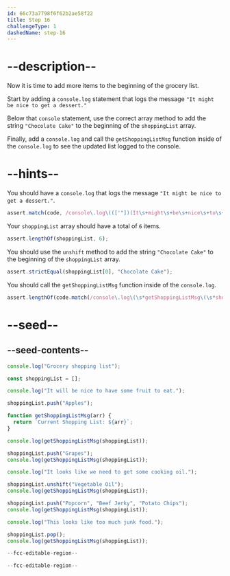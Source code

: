 ```yaml
---
id: 66c73a7798f6f62b2ae58f22
title: Step 16
challengeType: 1
dashedName: step-16
---
```


# --description--

Now it is time to add more items to the beginning of the grocery list.

Start by adding a `console.log` statement that logs the message `"It might be nice to get a dessert."`

Below that `console` statement, use the correct array method to add the string `"Chocolate Cake"` to the beginning of the `shoppingList` array.

Finally, add a `console.log` and call the `getShoppingListMsg` function inside of the `console.log` to see the updated list logged to the console.

# --hints--

You should have a `console.log` that logs the message `"It might be nice to get a dessert."`.

```js
assert.match(code, /console\.log\((['"])(It\s+might\s+be\s+nice\s+to\s+get\s+a\s+dessert\.)\1\)/);
```

Your `shoppingList` array should have a total of `6` items.

```js
assert.lengthOf(shoppingList, 6);
```

You should use the `unshift` method to add the string `"Chocolate Cake"` to the beginning of the `shoppingList` array.

```js
assert.strictEqual(shoppingList[0], "Chocolate Cake");
```

You should call the `getShoppingListMsg` function inside of the `console.log`.

```js
assert.lengthOf(code.match(/console\.log\(\s*getShoppingListMsg\(\s*shoppingList\s*\)\s*\)/g), 6);
```

# --seed--

## --seed-contents--

```js
console.log("Grocery shopping list");

const shoppingList = [];

console.log("It will be nice to have some fruit to eat.");

shoppingList.push("Apples");

function getShoppingListMsg(arr) {
  return `Current Shopping List: ${arr}`;
}

console.log(getShoppingListMsg(shoppingList));

shoppingList.push("Grapes");
console.log(getShoppingListMsg(shoppingList));

console.log("It looks like we need to get some cooking oil.");

shoppingList.unshift("Vegetable Oil");
console.log(getShoppingListMsg(shoppingList));

shoppingList.push("Popcorn", "Beef Jerky", "Potato Chips");
console.log(getShoppingListMsg(shoppingList));

console.log("This looks like too much junk food.");

shoppingList.pop();
console.log(getShoppingListMsg(shoppingList));

--fcc-editable-region--

--fcc-editable-region--
```
